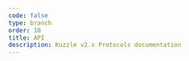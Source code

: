 ```yaml
---
code: false
type: branch
order: 10
title: API
description: Kuzzle v2.x Protocols documentation
---
```

